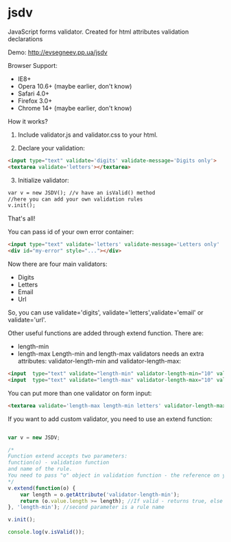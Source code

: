 jsdv
====

JavaScript forms validator. Created for html attributes validation declarations

Demo: http://evsegneev.pp.ua/jsdv

Browser Support:
* IE8+
* Opera 10.6+ (maybe earlier, don't know)
* Safari 4.0+
* Firefox 3.0+
* Chrome 14+ (maybe earlier, don't know)

How it works?

1. Include validator.js and validator.css to your html.


2. Declare your validation:
  ```html
  <input type="text" validate='digits' validate-message='Digits only'>
  <textarea validate='letters'></textarea>
  ```

3. Initialize validator:
 ```html
 var v = new JSDV(); //v have an isValid() method
 //here you can add your own validation rules
 v.init();
 ```

That's all!

You can pass id of your own error container:

```html
<input type="text" validate='letters' validate-message='Letters only'  validate-error-id='my-error'>
<div id="my-error" style="..."></div>
```

Now there are four main validators:
* Digits
* Letters
* Email
* Url

So, you can use validate='digits', validate='letters',validate='email' or validate='url'.

Other useful functions are added through extend function.
There are:
* length-min
* length-max
Length-min and length-max validators needs an extra attributes: validator-length-min and validator-length-max:

```html
<input  type="text" validate="length-min" validator-length-min="10" validate-message="Minimal length is 10 symbols">
<input  type="text" validate="length-max" validator-length-max="10" validate-message="Maximal length is 10 symbols">
```

You can put more than one validator on form input:

```html
<textarea validate='length-max length-min letters' validator-length-max="15" validator-length-min="10" validate-message='Message length must be between 10 and 15 letters'></textarea>
```

If you want to add custom validator, you need to use an extend function:

```javascript

var v = new JSDV;

/*
Function extend accepts two parameters:
function(o) - validation function
and name of the rule.
You need to pass "o" object in validation function - the reference on your form input
*/
v.extend(function(o) {
    var length = o.getAttribute('validator-length-min');
    return (o.value.length >= length); //If valid - returns true, else - false.
}, 'length-min'); //second parameter is a rule name

v.init();

console.log(v.isValid());
```